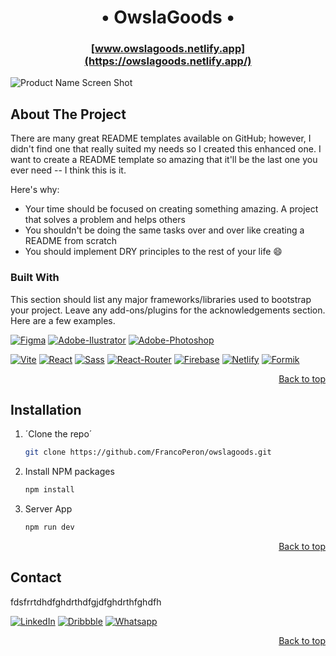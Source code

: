 <a name="readme-top"></a>

<h1 align="center">• OwslaGoods •</h1>

<h3 align="center">

  [www.owslagoods.netlify.app](https://owslagoods.netlify.app/)
</h3>

![Product Name Screen Shot](https://cdn.dribbble.com/users/5163045/screenshots/19104512/media/d90c12499791722af0655fa93ab0d5ef.png)
<br>

## About The Project

There are many great README templates available on GitHub; however, I didn't find one that really suited my needs so I created this enhanced one. I want to create a README template so amazing that it'll be the last one you ever need -- I think this is it.

Here's why:
* Your time should be focused on creating something amazing. A project that solves a problem and helps others
* You shouldn't be doing the same tasks over and over like creating a README from scratch
* You should implement DRY principles to the rest of your life :smile:


### Built With

This section should list any major frameworks/libraries used to bootstrap your project. Leave any add-ons/plugins for the acknowledgements section. Here are a few examples.

[![Figma][Figma.js]][Figma-url]
[![Adobe-Ilustrator][Adobe-Ilustrator.js]][Adobe-Ilustrator-url]
[![Adobe-Photoshop][Adobe-Photoshop.js]][Adobe-Photoshop-url]

[![Vite][Vite.js]][Vite-url]
[![React][React.js]][React-url]
[![Sass][Sass]][Sass-url]
[![React-Router][React-Router.js]][React-Router-url]
[![Firebase][Firebase.js]][Firebase-url]
[![Netlify][Netlify.js]][Netlify-url]
[![Formik][Formik.png]][Formik-url]

<p align="right"><a href="#readme-top">Back to top</a></p>

## Installation

1. ´Clone the repo´
   ```sh
   git clone https://github.com/FrancoPeron/owslagoods.git
   ```
2. Install NPM packages
   ```sh
   npm install
   ```
3. Server App
   ```sh
   npm run dev
   ```

   <p align="right"><a href="#readme-top">Back to top</a></p>

## Contact

fdsfrrtdhdfghdrthdfgjdfghdrthfghdfh

[![LinkedIn][Linkedin.js]][Linkedin-url]
[![Dribbble][Dribbble.js]][Dribbble-url]
[![Whatsapp][Whatsapp.js]][Whatsapp-url]

<p align="right"><a href="#readme-top">Back to top</a></p>




[Linkedin.js]: https://img.shields.io/badge/LinkedIn-0077B5?style=for-the-badge&logo=linkedin&logoColor=white
[linkedin-url]: https://www.figma.com/
[Dribbble.js]: https://img.shields.io/badge/Dribbble-EA4C89?style=for-the-badge&logo=dribbble&logoColor=white
[Dribbble-url]: https://www.figma.com/
[Whatsapp.js]: https://img.shields.io/badge/WhatsApp-25D366?style=for-the-badge&logo=whatsapp&logoColor=white
[Whatsapp-url]: https://www.figma.com/

[Figma.js]: https://img.shields.io/badge/Figma-F24E1E?style=for-the-badge&logo=figma&logoColor=white
[Figma-url]: https://www.figma.com/
[Adobe-Ilustrator.js]: https://img.shields.io/badge/Adobe%20Illustrator-FF9A00?style=for-the-badge&logo=adobe%20illustrator&logoColor=white
[Adobe-Ilustrator-url]: https://www.figma.com/
[Adobe-Photoshop.js]: 	https://img.shields.io/badge/Adobe%20Photoshop-31A8FF?style=for-the-badge&logo=Adobe%20Photoshop&logoColor=black
[Adobe-Photoshop-url]: https://www.figma.com/

[React.js]: https://img.shields.io/badge/React-20232A?style=for-the-badge&logo=react&logoColor=61DAFB
[React-url]: https://reactjs.org/
[Netlify.js]: https://img.shields.io/badge/Netlify-00C7B7?style=for-the-badge&logo=netlify&logoColor=white
[Netlify-url]: https://app.netlify.com/
[Firebase.js]: https://img.shields.io/badge/firebase-ffca28?style=for-the-badge&logo=firebase&logoColor=black
[Firebase-url]: https://www.firebase.com/
[React-Router.js]: https://img.shields.io/badge/React_Router-CA4245?style=for-the-badge&logo=react-router&logoColor=white
[React-Router-url]: https://www.firebase.com/
[Firebase.png]: https://img.shields.io/badge/firebase-ffca28?style=for-the-badge&logo=firebase&logoColor=black
[Firebase-url]: https://formik.org
[Vite.js]: https://img.shields.io/badge/Vite-B73BFE?style=for-the-badge&logo=vite&logoColor=FFD62E
[Vite-url]: https://vitejs.dev
[Formik.png]: https://i.ibb.co/BBm0qSZ/FORMIK-1.png
[Formik-url]: https://formik.org
[Sass]:	https://img.shields.io/badge/Sass-CC6699?style=for-the-badge&logo=sass&logoColor=white
[Sass-url]: https://vitejs.dev